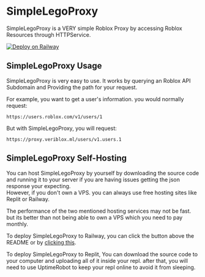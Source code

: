 # SimpleLegoProxy
SimpleLegoProxy is a VERY simple Roblox Proxy by accessing Roblox Resources through HTTPService.

[![Deploy on Railway](https://railway.app/button.svg)](https://railway.app/new/template/Nod3IF?referralCode=pmHjGZ)

## SimpleLegoProxy Usage
SimpleLegoProxy is very easy to use. It works by querying an Roblox API Subdomain and Providing the path for your request.

For example, you want to get a user's information. you would normally request:
```
https://users.roblox.com/v1/users/1
```

But with SimpleLegoProxy, you will request:
```
https://proxy.veriblox.ml/users/v1.users.1
```

## SimpleLegoProxy Self-Hosting
You can host SimpleLegoProxy by yourself by downloading the source code and running it to your server if you are having issues getting the json response your expecting.\
However, if you don't own a VPS. you can always use free hosting sites like Replit or Railway.

The performance of the two mentioned hosting services may not be fast. but its better than not being able to own a VPS which you need to pay monthly.

To deploy SimpleLegoProxy to Railway, you can click the button above the README or by [clicking this](https://railway.app/new/template/Nod3IF?referralCode=pmHjGZ).

To deploy SimpleLegoProxy to Replit, You can download the source code to your computer and uploading all of it inside your repl. after that, you will need to use UptimeRobot to keep your repl online to avoid it from sleeping.
